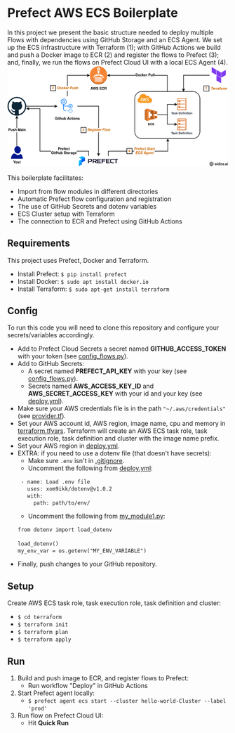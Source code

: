# Prefect AWS ECS Boilerplate #
In this project we present the basic structure needed to deploy multiple Flows with dependencies using GitHub Storage and an ECS Agent. We set up the ECS infrastructure with Terraform (1); with GitHub Actions we build and push a Docker image to ECR (2) and register the flows to Prefect (3); and, finally, we run the flows on Prefect Cloud UI with a local ECS Agent (4).
![boilerplate-diagram](assets/prefect_boilerplate_diagram.png)

This boilerplate facilitates:
- Import from flow modules in different directories
- Automatic Prefect flow configuration and registration
- The use of GitHub Secrets and dotenv variables
- ECS Cluster setup with Terraform
- The connection to ECR and Prefect using GitHub Actions

## Requirements ##
This project uses Prefect, Docker and Terraform. 
- Install Prefect: `$ pip install prefect`
- Install Docker: `$ sudo apt install docker.io` 
- Install Terraform: `$ sudo apt-get install terraform`

## Config ##
To run this code you will need to clone this repository and configure your secrets/variables accordingly. 
- Add to Prefect Cloud Secrets a secret named **GITHUB_ACCESS_TOKEN** with your token (see [config_flows.py](flows/config_flows.py)).
- Add to GitHub Secrets:
    - A secret named **PREFECT_API_KEY** with your key (see [config_flows.py](flows/config_flows.py)).
    - Secrets named **AWS_ACCESS_KEY_ID** and **AWS_SECRET_ACCESS_KEY** with your id and your key (see [deploy.yml](.github/workflows/deploy.yml)).
- Make sure your AWS credentials file is in the path `"~/.aws/credentials"` (see [provider.tf](terraform/provider.tf)).
- Set your AWS account id, AWS region, image name, cpu and memory in [terraform.tfvars](terraform/terraform.tfvars). Terraform will create an AWS ECS task role, task execution role, task definition and cluster with the image name prefix. 
- Set your AWS region in [deploy.yml](.github/workflows/deploy.yml). 
- EXTRA: if you need to use a dotenv file (that doesn't have secrets): 
    - Make sure `.env` isn't in [.gitignore](.gitignore).
    - Uncomment the following from [deploy.yml](.github/workflows/deploy.yml):
    ```
     - name: Load .env file 
       uses: xom9ikk/dotenv@v1.0.2 
       with: 
         path: path/to/env/ 
    ```
    - Uncomment the following from [my_module1.py](src/my_module1.py):
    ```
    from dotenv import load_dotenv 

    load_dotenv() 
    my_env_var = os.getenv("MY_ENV_VARIABLE")
    ```
- Finally, push changes to your GitHub repository. 

## Setup ## 
Create AWS ECS task role, task execution role, task definition and cluster:
- `$ cd terraform` 
- `$ terraform init` 
- `$ terraform plan` 
- `$ terraform apply`

## Run ##
1. Build and push image to ECR, and register flows to Prefect:
    - Run workflow "Deploy" in GitHub Actions 
2. Start Prefect agent locally: 
    - `$ prefect agent ecs start --cluster hello-world-Cluster --label 'prod'`
3. Run flow on Prefect Cloud UI:
    - Hit **Quick Run** 